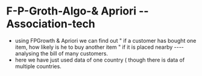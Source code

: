 # F-P-Groth-Algo-& Apriori -- Association-tech
  - using FPGrowth & Apriori we can find out " if a customer has bought one item, how likely is he to buy another item " if it is placed nearby ---- analysing the bill of many customers.
  - here we have just used data of one country ( though there is data of multiple countries.
